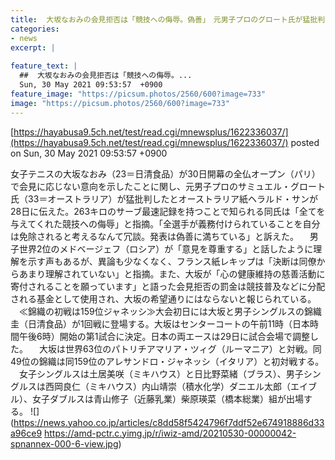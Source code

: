 ```yaml
---
title:  大坂なおみの会見拒否は「競技への侮辱。偽善」　元男子プロのグロート氏が猛批判  
categories:
- news
excerpt: |
  
feature_text: |
  ##  大坂なおみの会見拒否は「競技への侮辱。...
  Sun, 30 May 2021 09:53:57  +0900
feature_image: "https://picsum.photos/2560/600?image=733"
image: "https://picsum.photos/2560/600?image=733"
---
```


[https://hayabusa9.5ch.net/test/read.cgi/mnewsplus/1622336037/](https://hayabusa9.5ch.net/test/read.cgi/mnewsplus/1622336037/)
posted on Sun, 30 May 2021 09:53:57  +0900

<!--more-->

女子テニスの大坂なおみ（23＝日清食品）が30日開幕の全仏オープン（パリ）で会見に応じない意向を示したことに関し、元男子プロのサミュエル・グロート氏（33＝オーストラリア）が猛批判したとオーストラリア紙ヘラルド・サンが28日に伝えた。263キロのサーブ最速記録を持つことで知られる同氏は「全てを与えてくれた競技への侮辱」と指摘。「全選手が義務付けられていることを自分は免除されると考えるなんて冗談。発表は偽善に満ちている」と訴えた。 　男子世界2位のメドベージェフ（ロシア）が「意見を尊重する」と話したように理解を示す声もあるが、異論も少なくなく、フランス紙レキップは「決断は同僚からあまり理解されていない」と指摘。また、大坂が「心の健康維持の慈善活動に寄付されることを願っています」と語った会見拒否の罰金は競技普及などに分配される基金として使用され、大坂の希望通りにはならないと報じられている。 　≪錦織の初戦は159位ジャネッシ≫大会初日には大坂と男子シングルスの錦織圭（日清食品）が1回戦に登場する。大坂はセンターコートの午前11時（日本時間午後6時）開始の第1試合に決定。日本の両エースは29日に試合会場で調整した。 　大坂は世界63位のパトリチアマリア・ツィグ（ルーマニア）と対戦。同49位の錦織は同159位のアレサンドロ・ジャネッシ（イタリア）と初対戦する。 　女子シングルスは土居美咲（ミキハウス）と日比野菜緒（ブラス）、男子シングルスは西岡良仁（ミキハウス）内山靖崇（積水化学）ダニエル太郎（エイブル）、女子ダブルスは青山修子（近藤乳業）柴原瑛菜（橋本総業）組が出場する。 ![](https://news.yahoo.co.jp/articles/c8dd58f5424796f7ddf52e674918886d33a96ce9 https://amd-pctr.c.yimg.jp/r/iwiz-amd/20210530-00000042-spnannex-000-6-view.jpg)
